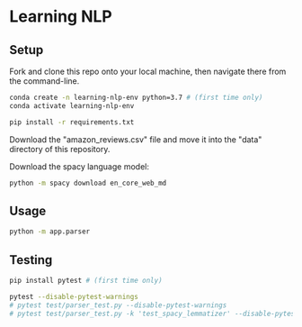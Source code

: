
# Learning NLP

## Setup

Fork and clone this repo onto your local machine, then navigate there from the command-line.

```sh
conda create -n learning-nlp-env python=3.7 # (first time only)
conda activate learning-nlp-env
```

```sh
pip install -r requirements.txt
```

Download the "amazon_reviews.csv" file and move it into the "data" directory of this repository.

Download the spacy language model:

```sh
python -m spacy download en_core_web_md
```

## Usage

```sh
python -m app.parser
```

## Testing

```sh
pip install pytest # (first time only)
```

```sh
pytest --disable-pytest-warnings
# pytest test/parser_test.py --disable-pytest-warnings
# pytest test/parser_test.py -k 'test_spacy_lemmatizer' --disable-pytest-warnings
```
